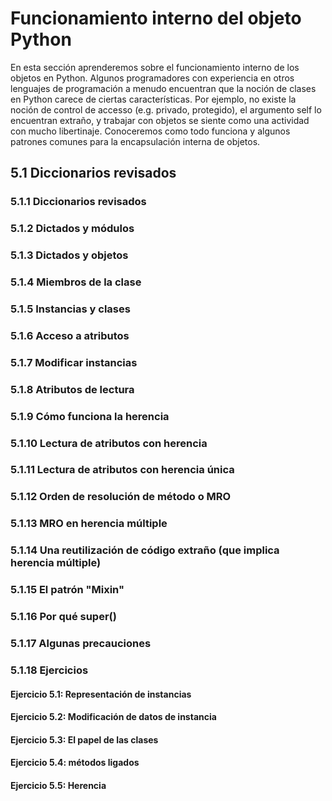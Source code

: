 # Funcionamiento interno del objeto Python

En esta sección aprenderemos sobre el funcionamiento interno de los objetos en Python. Algunos programadores con experiencia en otros lenguajes de programación a menudo encuentran que la noción de clases en Python carece de ciertas características. Por ejemplo, no existe la noción de control de accesso (e.g. privado, protegido), el argumento self lo encuentran extraño, y trabajar con objetos se siente como una actividad con mucho libertinaje. Conoceremos como todo funciona y algunos patrones comunes para la encapsulación interna de objetos.

## 5.1 Diccionarios revisados

### 5.1.1 Diccionarios revisados
### 5.1.2 Dictados y módulos
### 5.1.3 Dictados y objetos
### 5.1.4 Miembros de la clase
### 5.1.5 Instancias y clases
### 5.1.6 Acceso a atributos
### 5.1.7 Modificar instancias
### 5.1.8 Atributos de lectura
### 5.1.9 Cómo funciona la herencia
### 5.1.10 Lectura de atributos con herencia
### 5.1.11 Lectura de atributos con herencia única
### 5.1.12 Orden de resolución de método o MRO
### 5.1.13 MRO en herencia múltiple
### 5.1.14 Una reutilización de código extraño (que implica herencia múltiple)
### 5.1.15 El patrón "Mixin"
### 5.1.16 Por qué super()
### 5.1.17 Algunas precauciones
### 5.1.18 Ejercicios
#### Ejercicio 5.1: Representación de instancias
#### Ejercicio 5.2: Modificación de datos de instancia
#### Ejercicio 5.3: El papel de las clases
#### Ejercicio 5.4: métodos ligados
#### Ejercicio 5.5: Herencia

